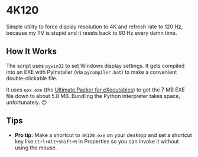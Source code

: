 # 4K120

Simple utility to force display resolution to 4K and refresh rate to 120 Hz, because my TV is stupid and it resets back to 60 Hz every damn time.

## How It Works

The script uses `pywin32` to set Windows display settings. It gets compiled into an EXE with PyInstaller (via `pycompiler.bat`) to make a convenient double-clickable file.

It uses `upx.exe` (the [Ultimate Packer for eXecutables](https://upx.github.io/)) to get the 7 MB EXE file down to about 5.8 MB. Bundling the Python interpreter takes space, unfortunately. ☹️

## Tips

- **Pro tip:** Make a shortcut to `4K120.exe` on your desktop and set a shortcut key like `Ctrl+Alt+Shift+R` in Properties so you can invoke it without using the mouse.
